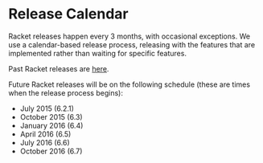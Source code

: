 # Release Calendar

Racket releases happen every 3 months, with occasional exceptions. We use a calendar-based release process, releasing with the features that are implemented rather than waiting for specific features.

Past Racket releases are [here](http://download.racket-lang.org/all-versions.html).

Future Racket releases will be on the following schedule (these are times when the release process begins):

* July 2015 (6.2.1)
* October 2015 (6.3)
* January 2016 (6.4)
* April 2016 (6.5)
* July 2016 (6.6)
* October 2016 (6.7)